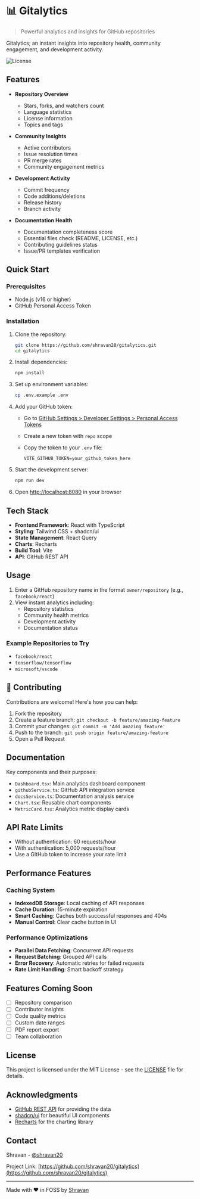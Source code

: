 # 📊 Gitalytics

> Powerful analytics and insights for GitHub repositories

Gitalytics; an instant insights into repository health, community engagement, and development activity.

![License](https://img.shields.io/github/license/shravan20/gitalytics)

## Features

- **Repository Overview**
  - Stars, forks, and watchers count
  - Language statistics
  - License information
  - Topics and tags

- **Community Insights**
  - Active contributors
  - Issue resolution times
  - PR merge rates
  - Community engagement metrics

- **Development Activity**
  - Commit frequency
  - Code additions/deletions
  - Release history
  - Branch activity

- **Documentation Health**
  - Documentation completeness score
  - Essential files check (README, LICENSE, etc.)
  - Contributing guidelines status
  - Issue/PR templates verification

## Quick Start

### Prerequisites

- Node.js (v16 or higher)
- GitHub Personal Access Token

### Installation

1. Clone the repository:

   ```bash
   git clone https://github.com/shravan20/gitalytics.git
   cd gitalytics
   ```

2. Install dependencies:

   ```bash
   npm install
   ```

3. Set up environment variables:

   ```bash
   cp .env.example .env
   ```

4. Add your GitHub token:
   - Go to [GitHub Settings > Developer Settings > Personal Access Tokens](https://github.com/settings/tokens)
   - Create a new token with `repo` scope
   - Copy the token to your `.env` file:

     ```
     VITE_GITHUB_TOKEN=your_github_token_here
     ```

5. Start the development server:

   ```bash
   npm run dev
   ```

6. Open [http://localhost:8080](http://localhost:8080) in your browser

## Tech Stack

- **Frontend Framework**: React with TypeScript
- **Styling**: Tailwind CSS + shadcn/ui
- **State Management**: React Query
- **Charts**: Recharts
- **Build Tool**: Vite
- **API**: GitHub REST API

## Usage

1. Enter a GitHub repository name in the format `owner/repository` (e.g., `facebook/react`)
2. View instant analytics including:
   - Repository statistics
   - Community health metrics
   - Development activity
   - Documentation status

### Example Repositories to Try

- `facebook/react`
- `tensorflow/tensorflow`
- `microsoft/vscode`

## 🤝 Contributing

Contributions are welcome! Here's how you can help:

1. Fork the repository
2. Create a feature branch: `git checkout -b feature/amazing-feature`
3. Commit your changes: `git commit -m 'Add amazing feature'`
4. Push to the branch: `git push origin feature/amazing-feature`
5. Open a Pull Request

## Documentation

Key components and their purposes:

- `Dashboard.tsx`: Main analytics dashboard component
- `githubService.ts`: GitHub API integration service
- `docsService.ts`: Documentation analysis service
- `Chart.tsx`: Reusable chart components
- `MetricCard.tsx`: Analytics metric display cards

## API Rate Limits

- Without authentication: 60 requests/hour
- With authentication: 5,000 requests/hour
- Use a GitHub token to increase your rate limit


## Performance Features

### Caching System

- **IndexedDB Storage**: Local caching of API responses
- **Cache Duration**: 15-minute expiration
- **Smart Caching**: Caches both successful responses and 404s
- **Manual Control**: Clear cache button in UI

### Performance Optimizations

- **Parallel Data Fetching**: Concurrent API requests
- **Request Batching**: Grouped API calls
- **Error Recovery**: Automatic retries for failed requests
- **Rate Limit Handling**: Smart backoff strategy


## Features Coming Soon

- [ ] Repository comparison
- [ ] Contributor insights
- [ ] Code quality metrics
- [ ] Custom date ranges
- [ ] PDF report export
- [ ] Team collaboration

## License

This project is licensed under the MIT License - see the [LICENSE](LICENSE) file for details.

## Acknowledgments

- [GitHub REST API](https://docs.github.com/rest) for providing the data
- [shadcn/ui](https://ui.shadcn.com/) for beautiful UI components
- [Recharts](https://recharts.org/) for the charting library

## Contact

Shravan - [@shravan20](https://github.com/shravan20)

Project Link: [https://github.com/shravan20/gitalytics](https://github.com/shravan20/gitalytics)

---
Made with ❤️ in FOSS by [Shravan](https://github.com/shravan20)
